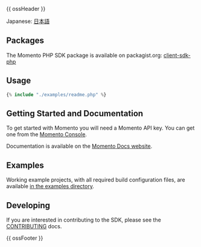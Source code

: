 {{ ossHeader }}

Japanese: [日本語](README.ja.md)

## Packages

The Momento PHP SDK package is available on packagist.org: [client-sdk-php](https://packagist.org/packages/momentohq/client-sdk-php)

## Usage

```php
{% include "./examples/readme.php" %}
```

## Getting Started and Documentation

To get started with Momento you will need a Momento API key. You can get one from the [Momento Console](https://console.gomomento.com).

Documentation is available on the [Momento Docs website](https://docs.momentohq.com).

## Examples

Working example projects, with all required build configuration files, are available 
[in the examples directory](./examples/).

## Developing

If you are interested in contributing to the SDK, please see the [CONTRIBUTING](./CONTRIBUTING.md) docs.

{{ ossFooter }}
